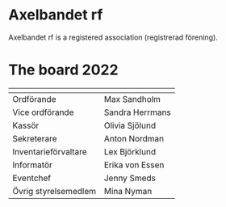 # Axelbandet rf

Axelbandet rf is a registered association (registrerad förening).

# The board 2022

| <!-- -->    | <!-- -->    |
|-------------|-------------|
|Ordförande|Max Sandholm|
|Vice ordförande|Sandra Herrmans|
|Kassör|Olivia Sjölund|
|Sekreterare|Anton Nordman|
|Inventarieförvaltare|Lex Björklund|
|Informatör|Erika von Essen|
|Eventchef|Jenny Smeds|
|Övrig styrelsemedlem|Mina Nyman|